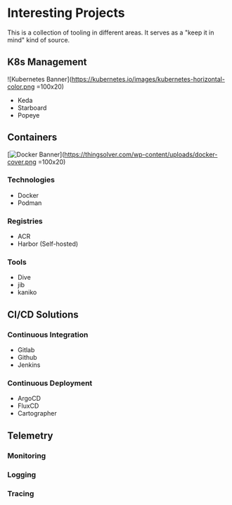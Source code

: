 # Interesting Projects
This is a collection of tooling in different areas. It serves as a "keep it in mind" kind of source. 
## K8s Management
![Kubernetes Banner](https://kubernetes.io/images/kubernetes-horizontal-color.png =100x20)


- Keda
- Starboard
- Popeye

## Containers
[![Docker Banner](https://thingsolver.com/wp-content/uploads/docker-cover.png)](https://thingsolver.com/wp-content/uploads/docker-cover.png =100x20)
### Technologies
- Docker
- Podman
### Registries
- ACR
- Harbor (Self-hosted)
### Tools
- Dive
- jib
- kaniko

## CI/CD Solutions
### Continuous Integration
- Gitlab
- Github
- Jenkins

### Continuous Deployment
- ArgoCD
- FluxCD
- Cartographer

## Telemetry
### Monitoring
### Logging
### Tracing
